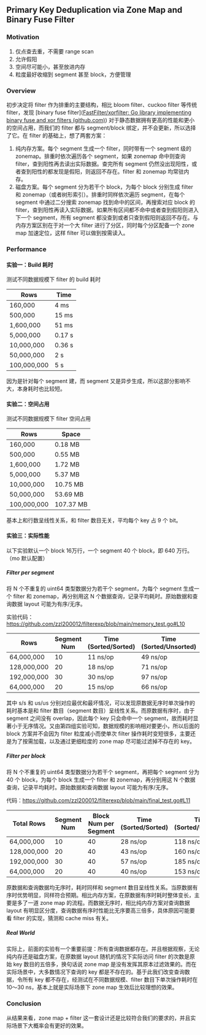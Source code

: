 ## Primary Key Deduplication via Zone Map and Binary Fuse Filter

### Motivation

1. 仅点查去重，不需要 range scan
2. 允许假阳
3. 空间尽可能小，甚至放进内存
4. 粒度最好收缩到 segment 甚至 block，方便管理

### Overview

初步决定将 filter 作为排重的主要结构，相比 bloom filter、cuckoo filter 等传统 filter，发现 [binary fuse filter]([FastFilter/xorfilter: Go library implementing binary fuse and xor filters (github.com)](https://github.com/FastFilter/xorfilter)) 对于静态数据拥有更高的性能和更小的空间占用，而我们的 filter 都与 segment/block 绑定，并不会更新，所以选择了它。在 filter 的基础上，想了两套方案：

1. 纯内存方案。每个 segment 生成一个 filter，同时带有一个 segment 级的 zonemap。排重时依次遍历各个 segment，如果 zonemap 命中则查询 filter，查到阳性再去读出实际数据。查完所有 segment 仍然没出现阳性，或者查到阳性的都发现是假阳，则返回不存在。filter 和 zonemap 均常驻内存。
2. 磁盘方案。每个 segment 分为若干个 block，为每个 block 分别生成 filter 和 zonemap（或者树形索引）。排重时同样依次遍历 segment，在每个 segment 中通过二分搜索 zonemap 找到命中的区间，再搜索对应 block 的 filter，查到阳性再读入实际数据。如果所有区间都不命中或者查到假阳则进入下一个 segment，所有 segment 都没查到或者只查到假阳则返回不存在。与内存方案区别在于对一个大 filter 进行了分区，同时每个分区配备一个 zone map 加速定位，这样 filter 可以做到按需读入。

### Performance

#### 实验一：Build 耗时

测试不同数据规模下 filter 的 build 耗时

| Rows        | Time   |
| ----------- | ------ |
| 160,000     | 4 ms   |
| 500,000     | 15 ms  |
| 1,600,000   | 51 ms  |
| 5,000,000   | 0.17 s |
| 10,000,000  | 0.36 s |
| 50,000,000  | 2 s    |
| 100,000,000 | 5 s    |

因为是针对每个 segment 建，而 segment 又是异步生成，所以这部分影响不大，本身耗时也比较短。

#### 实验二：空间占用

测试不同数据规模下 filter 空间占用

| Rows        | Space     |
| ----------- | --------- |
| 160,000     | 0.18 MB   |
| 500,000     | 0.55 MB   |
| 1,600,000   | 1.72 MB   |
| 5,000,000   | 5.37 MB   |
| 10,000,000  | 10.75 MB  |
| 50,000,000  | 53.69 MB  |
| 100,000,000 | 107.37 MB |

基本上和行数呈线性关系，和 filter 数目无关，平均每个 key 占 9 个 bit。

#### 实验三：实际性能

以下实验默认一个 block 16万行，一个 segment 40 个 block，即 640 万行。（mo 默认配置）

##### Filter per segment 

将 N 个不重复的 uint64 类型数据分为若干个 segment，为每个 segment 生成一个 filter 和 zonemap，再分别用这 N 个数据查询，记录平均耗时。原始数据和查询数据 layout 可能为有序/无序。

实验代码：https://github.com/zzl200012/filterexp/blob/main/memory_test.go#L10

| Rows        | Segment Num | Time (Sorted/Sorted) | Time (Sorted/Unsorted) | Time (Unsorted/Sorted) | Time (Unsorted/Unsorted) |
| ----------- | ----------- | -------------------- | ---------------------- | ---------------------- | ------------------------ |
| 64,000,000  | 10          | 11 ns/op             | 49 ns/op               | 235 ns/op              | 233 ns/op                |
| 128,000,000 | 20          | 18 ns/op             | 71 ns/op               | 431 ns/op              | 426 ns/op                |
| 192,000,000 | 30          | 30 ns/op             | 97 ns/op               | 600 ns/op              | 612 ns/op                |
| 64,000,000  | 20          | 15 ns/op             | 66 ns/op               | 388 ns/op              | 394 ns/op                |

其中 s/s 和 us/us 分别对应最优和最坏情况，可以发现原数据无序时单次操作的耗时基本是和 filter 数目（segment 数目）呈线性关系。而原数据有序时，由于 segment 之间没有 overlap，因此每个 key 只会命中一个 segment，故而耗时显著小于无序情况。又由第四组实验可知，数据规模的影响相对要更小，所以后面的 block 方案并不会因为 filter 粒度减小而使单次 filter 操作耗时变短很多，主要还是为了按需加载，以及通过更细粒度的 zone map 尽可能过滤掉不存在的 key。

##### Filter per block

将 N 个不重复的 uint64 类型数据分为若干个 segment，再把每个 segment 分为 40 个 block，为每个 block 生成一个 filter 和 zonemap，再分别用这 N 个数据查询，记录平均耗时。原始数据和查询数据 layout 可能为有序/无序。

代码：https://github.com/zzl200012/filterexp/blob/main/final_test.go#L11

| Total Rows  | Segment Num | Block Num per Segment | Time (Sorted/Sorted) | Time (Sorted/Unsorted) | Time (Unsorted/Sorted) | Time (Unsorted/Unsorted) |
| ----------- | ----------- | --------------------- | -------------------- | ---------------------- | ---------------------- | ------------------------ |
| 64,000,000  | 10          | 40                    | 28 ns/op             | 118 ns/op              | 101 ns/op              | 360 ns/op                |
| 128,000,000 | 20          | 40                    | 43 ns/op             | 160 ns/op              | 169 ns/op              | 619 ns/op                |
| 192,000,000 | 30          | 40                    | 57 ns/op             | 185 ns/op              | 248 ns/op              | 906 ns/op                |
| 64,000,000  | 20          | 40                    | 40 ns/op             | 153 ns/op              | 162 ns/op              | 592 ns/op                |

原数据和查询数据均无序时，耗时同样和 segment 数目呈线性关系。当原数据有序时优势明显，同样符合预期。相比内存方案，在原数据有序时耗时整体变长，主要是多了一道 zone map 的流程。而数据无序时，相比纯内存方案对查询数据 layout 有明显区分度，查询数据有序时性能比无序要高三倍多，具体原因可能要看 filter 的实现，猜测和 cache miss 有关。

##### Real World

实际上，前面的实验有一个重要前提：所有查询数据都存在。并且根据观察，无论纯内存还是磁盘方案，在原数据 layout 随机的情况下实际访问 filter 的次数是原始 key 数目的五倍多，换句话说 zone map 是没有发挥其原本过滤效果的。而在实际场景中，大多数情况下查询的 key 都是不存在的。基于此我们改变查询数据，令所有 key 都不存在，经测试在不同数据规模、filter 数目下单次操作耗时在 10～30 ns，基本上就是实际场景下 zone map 生效后比较理想的效果。

### Conclusion

从结果来看，zone map + filter 这一套设计还是比较符合我们的要求的，并且实际场景下大概率会有更好的效果。